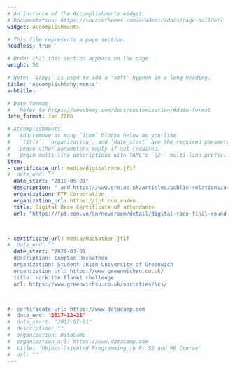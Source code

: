 ```yaml
---
# An instance of the Accomplishments widget.
# Documentation: https://sourcethemes.com/academic/docs/page-builder/
widget: accomplishments

# This file represents a page section.
headless: true

# Order that this section appears on the page.
weight: 50

# Note: `&shy;` is used to add a 'soft' hyphen in a long heading.
title: 'Accomplish&shy;ments'
subtitle:

# Date format
#   Refer to https://wowchemy.com/docs/customization/#date-format
date_format: Jan 2006

# Accomplishments.
#   Add/remove as many `item` blocks below as you like.
#   `title`, `organization`, and `date_start` are the required parameters.
#   Leave other parameters empty if not required.
#   Begin multi-line descriptions with YAML's `|2-` multi-line prefix.
item:
- certificate_url: media/digitalrace.jfif
#  date_end: ""
  date_start: "2019-05-01"
  description: " and https://www.gre.ac.uk/articles/public-relations/a4119-self-driving-cars"
  organization: FTP Corporation
  organization_url: https://fpt.com.vn/en
  title: Digital Race Certificate of attendance
  url: "https://fpt.com.vn/en/newsroom/detail/digital-race-final-round-autonomous-car-result-with-the-incubation-of-fpt"



- certificate_url: media/Hackathon.jfif
#  date_end: ""
  date_start: "2020-03-01
  description: CompSoc Hackathon
  organization: Student Union University of Greenwich
  organization_url: https://www.greenwichsu.co.uk/
  title: Hack the Planet challenge
  url: https://www.greenwichsu.co.uk/societies/scs/



#- certificate_url: https://www.datacamp.com
#  date_end: "2017-12-21"
#  date_start: "2017-07-01"
#  description: ""
#  organization: DataCamp
#  organization_url: https://www.datacamp.com
#  title: 'Object-Oriented Programming in R: S3 and R6 Course'
#  url: ""
---
```

